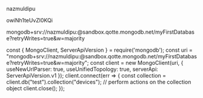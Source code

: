 nazmuldipu

owiNh1teUvZl0KQi


mongodb+srv://nazmuldipu:<password>@sandbox.qotte.mongodb.net/myFirstDatabase?retryWrites=true&w=majority



const { MongoClient, ServerApiVersion } = require('mongodb');
const uri = "mongodb+srv://nazmuldipu:<password>@sandbox.qotte.mongodb.net/myFirstDatabase?retryWrites=true&w=majority";
const client = new MongoClient(uri, { useNewUrlParser: true, useUnifiedTopology: true, serverApi: ServerApiVersion.v1 });
client.connect(err => {
  const collection = client.db("test").collection("devices");
  // perform actions on the collection object
  client.close();
});

